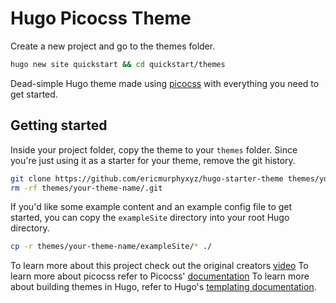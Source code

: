 # Hugo Picocss Theme

Create a new project and go to the themes folder.

```bash
hugo new site quickstart && cd quickstart/themes
```

Dead-simple Hugo theme made using [picocss]([url](https://picocss.com/docs)) with everything you need to get started.
## Getting started

Inside your project folder, copy the theme to your `themes` folder. Since you're just using it as a starter for your theme, remove the git history.

```bash
git clone https://github.com/ericmurphyxyz/hugo-starter-theme themes/your-theme-name
rm -rf themes/your-theme-name/.git
```

If you'd like some example content and an example config file to get started, you can copy the `exampleSite` directory into your root Hugo directory.

```bash
cp -r themes/your-theme-name/exampleSite/* ./
```

To learn more about this project check out the original creators [video]([url](https://www.youtube.com/@EricMurphyxyz)) 
To learn more about picocss refer to Picocss' [documentation]([url](https://picocss.com/docs))
To learn more about building themes in Hugo, refer to Hugo's [templating documentation](https://gohugo.io/templates/).
